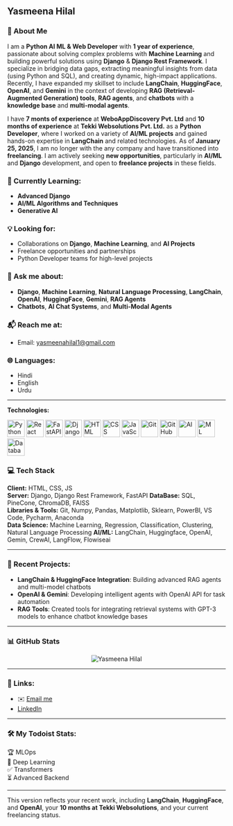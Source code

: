 ## Yasmeena Hilal  
### 🚀 About Me  
I am a **Python AI ML & Web Developer** with **1 year of experience**, passionate about solving complex problems with **Machine Learning** and building powerful solutions using **Django** & **Django Rest Framework**. I specialize in bridging data gaps, extracting meaningful insights from data (using Python and SQL), and creating dynamic, high-impact applications. Recently, I have expanded my skillset to include **LangChain**, **HuggingFace**, **OpenAI**, and **Gemini** in the context of developing **RAG (Retrieval-Augmented Generation) tools**, **RAG agents**, and **chatbots** with a **knowledge base** and **multi-modal agents**.

I have **7 monts of experience** at **WeboAppDiscovery Pvt. Ltd** and **10 months of experience** at **Tekki Websolutions Pvt. Ltd.** as a **Python Developer**, where I worked on a variety of **AI/ML projects** and gained hands-on expertise in **LangChain** and related technologies. As of **January 25, 2025**, I am no longer with the any company and have transitioned into **freelancing**. I am actively seeking **new opportunities**, particularly in **AI/ML** and **Django** development, and open to **freelance projects** in these fields.

### 🌱 Currently Learning:
- **Advanced Django**  
- **AI/ML Algorithms and Techniques**
- **Generative AI**

### 💡 Looking for:
- Collaborations on **Django**, **Machine Learning**, and **AI Projects**  
- Freelance opportunities and partnerships  
- Python Developer teams for high-level projects

### 💬 Ask me about:
- **Django**, **Machine Learning**, **Natural Language Processing**, **LangChain**, **OpenAI**, **HuggingFace**, **Gemini**, **RAG Agents**  
- **Chatbots**, **AI Chat Systems**, and **Multi-Modal Agents**

### 📬 Reach me at:
- Email: [yasmeenahilal1@gmail.com](mailto:yasmeenahilal1@gmail.com)

### 🌐 Languages:
- Hindi  
- English  
- Urdu

---
**Technologies:**

<img src="https://skillicons.dev/icons?i=python" alt="Python" width="40" height="40" />  <img src="https://skillicons.dev/icons?i=react" alt="React" width="40" height="40" />  <img src="https://skillicons.dev/icons?i=fastapi" alt="FastAPI" width="40" height="40" />  <img src="https://skillicons.dev/icons?i=django" alt="Django" width="40" height="40" />  <img src="https://skillicons.dev/icons?i=html" alt="HTML" width="40" height="40" />  <img src="https://skillicons.dev/icons?i=css" alt="CSS" width="40" height="40" /> <img src="https://skillicons.dev/icons?i=javascript" alt="JavaScript" width="40" height="40" /> <img src="https://skillicons.dev/icons?i=git" alt="Git" width="40" height="40" /> <img src="https://skillicons.dev/icons?i=github" alt="GitHub" width="40" height="40" /> <img src="https://skillicons.dev/icons?i=ai" alt="AI" width="40" height="40" /> <img src="https://skillicons.dev/icons?i=ml" alt="ML" width="40" height="40" /> <img src="https://skillicons.dev/icons?i=database" alt="Database" width="40" height="40" />

### 💻 Tech Stack

**Client:** HTML, CSS, JS  
**Server:** Django, Django Rest Framework, FastAPI
**DataBase:** SQL, PineCone, ChromaDB, FAISS  
**Libraries & Tools:** Git, Numpy, Pandas, Matplotlib, Sklearn, PowerBI, VS Code, Pycharm, Anaconda  
**Data Science:** Machine Learning, Regression, Classification, Clustering, Natural Language Processing
**AI/ML:** LangChain, Huggingface, OpenAI, Gemin, CrewAI, LangFlow, Flowiseai

---

### 🔨 Recent Projects:

- **LangChain & HuggingFace Integration**: Building advanced RAG agents and multi-model chatbots  
- **OpenAI & Gemini**: Developing intelligent agents with OpenAI API for task automation  
- **RAG Tools**: Created tools for integrating retrieval systems with GPT-3 models to enhance chatbot knowledge bases

---

### 📊 GitHub Stats

<p align="center"> <img src="https://github-readme-stats.vercel.app/api?username=yasmeenahilal&show_icons=true&theme=gotham" alt="Yasmeena Hilal" />

---

### 🔗 Links:

- ✉️ [Email me](mailto:yasmeenahilal1@gmail.com)  
- [LinkedIn](https://www.linkedin.com/in/yasmeena-hilal-a410b4236/)

---

### 🛠️ My Todoist Stats:

<!-- TODO-IST:START -->
🏆 MLOps  
🌸 Deep Learning  
✅ Transformers  
⏳ Advanced Backend  
<!-- TODO-IST:END -->

---

This version reflects your recent work, including **LangChain**, **HuggingFace**, and **OpenAI**, your **10 months at Tekki Websolutions**, and your current freelancing status.
